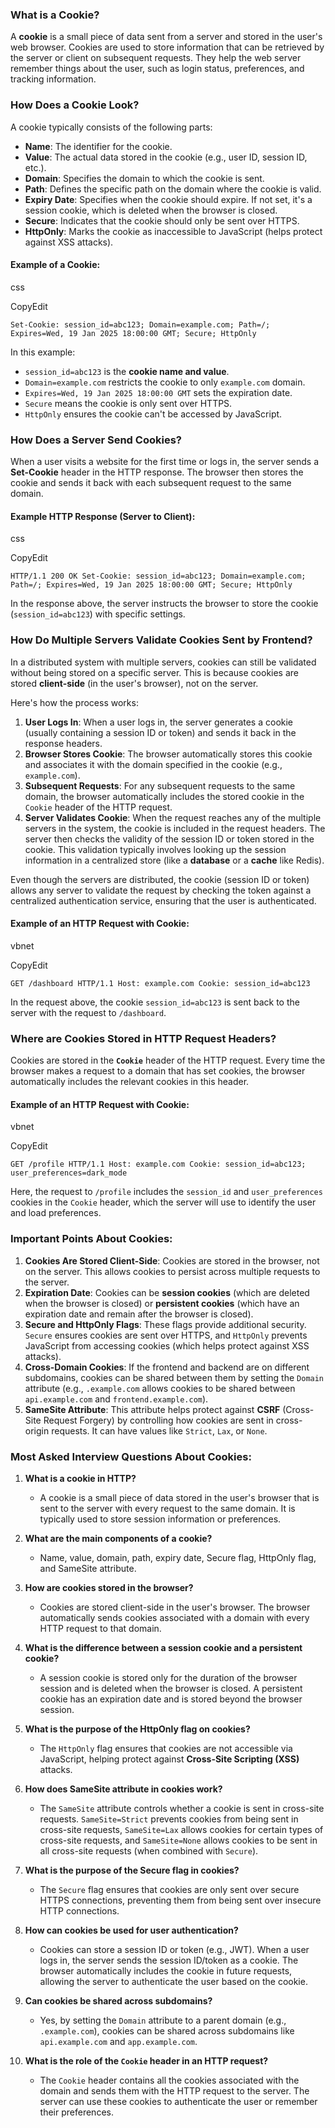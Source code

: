 ### What is a Cookie?

A **cookie** is a small piece of data sent from a server and stored in the user's web browser. Cookies are used to store information that can be retrieved by the server or client on subsequent requests. They help the web server remember things about the user, such as login status, preferences, and tracking information.

### How Does a Cookie Look?

A cookie typically consists of the following parts:

-   **Name**: The identifier for the cookie.
-   **Value**: The actual data stored in the cookie (e.g., user ID, session ID, etc.).
-   **Domain**: Specifies the domain to which the cookie is sent.
-   **Path**: Defines the specific path on the domain where the cookie is valid.
-   **Expiry Date**: Specifies when the cookie should expire. If not set, it's a session cookie, which is deleted when the browser is closed.
-   **Secure**: Indicates that the cookie should only be sent over HTTPS.
-   **HttpOnly**: Marks the cookie as inaccessible to JavaScript (helps protect against XSS attacks).

#### Example of a Cookie:

css

CopyEdit

`Set-Cookie: session_id=abc123; Domain=example.com; Path=/; Expires=Wed, 19 Jan 2025 18:00:00 GMT; Secure; HttpOnly`

In this example:

-   `session_id=abc123` is the **cookie name and value**.
-   `Domain=example.com` restricts the cookie to only `example.com` domain.
-   `Expires=Wed, 19 Jan 2025 18:00:00 GMT` sets the expiration date.
-   `Secure` means the cookie is only sent over HTTPS.
-   `HttpOnly` ensures the cookie can't be accessed by JavaScript.

### How Does a Server Send Cookies?

When a user visits a website for the first time or logs in, the server sends a **Set-Cookie** header in the HTTP response. The browser then stores the cookie and sends it back with each subsequent request to the same domain.

#### Example HTTP Response (Server to Client):

css

CopyEdit

`HTTP/1.1 200 OK
Set-Cookie: session_id=abc123; Domain=example.com; Path=/; Expires=Wed, 19 Jan 2025 18:00:00 GMT; Secure; HttpOnly`

In the response above, the server instructs the browser to store the cookie (`session_id=abc123`) with specific settings.

### How Do Multiple Servers Validate Cookies Sent by Frontend?

In a distributed system with multiple servers, cookies can still be validated without being stored on a specific server. This is because cookies are stored **client-side** (in the user's browser), not on the server.

Here's how the process works:

1.  **User Logs In**: When a user logs in, the server generates a cookie (usually containing a session ID or token) and sends it back in the response headers.
2.  **Browser Stores Cookie**: The browser automatically stores this cookie and associates it with the domain specified in the cookie (e.g., `example.com`).
3.  **Subsequent Requests**: For any subsequent requests to the same domain, the browser automatically includes the stored cookie in the `Cookie` header of the HTTP request.
4.  **Server Validates Cookie**: When the request reaches any of the multiple servers in the system, the cookie is included in the request headers. The server then checks the validity of the session ID or token stored in the cookie. This validation typically involves looking up the session information in a centralized store (like a **database** or a **cache** like Redis).

Even though the servers are distributed, the cookie (session ID or token) allows any server to validate the request by checking the token against a centralized authentication service, ensuring that the user is authenticated.

#### Example of an HTTP Request with Cookie:

vbnet

CopyEdit

`GET /dashboard HTTP/1.1
Host: example.com
Cookie: session_id=abc123`

In the request above, the cookie `session_id=abc123` is sent back to the server with the request to `/dashboard`.

### Where are Cookies Stored in HTTP Request Headers?

Cookies are stored in the **`Cookie`** header of the HTTP request. Every time the browser makes a request to a domain that has set cookies, the browser automatically includes the relevant cookies in this header.

#### Example of an HTTP Request with Cookie:

vbnet

CopyEdit

`GET /profile HTTP/1.1
Host: example.com
Cookie: session_id=abc123; user_preferences=dark_mode`

Here, the request to `/profile` includes the `session_id` and `user_preferences` cookies in the `Cookie` header, which the server will use to identify the user and load preferences.

### Important Points About Cookies:

1.  **Cookies Are Stored Client-Side**: Cookies are stored in the browser, not on the server. This allows cookies to persist across multiple requests to the server.
2.  **Expiration Date**: Cookies can be **session cookies** (which are deleted when the browser is closed) or **persistent cookies** (which have an expiration date and remain after the browser is closed).
3.  **Secure and HttpOnly Flags**: These flags provide additional security. `Secure` ensures cookies are sent over HTTPS, and `HttpOnly` prevents JavaScript from accessing cookies (which helps protect against XSS attacks).
4.  **Cross-Domain Cookies**: If the frontend and backend are on different subdomains, cookies can be shared between them by setting the `Domain` attribute (e.g., `.example.com` allows cookies to be shared between `api.example.com` and `frontend.example.com`).
5.  **SameSite Attribute**: This attribute helps protect against **CSRF** (Cross-Site Request Forgery) by controlling how cookies are sent in cross-origin requests. It can have values like `Strict`, `Lax`, or `None`.

### Most Asked Interview Questions About Cookies:

1.  **What is a cookie in HTTP?**

    -   A cookie is a small piece of data stored in the user's browser that is sent to the server with every request to the same domain. It is typically used to store session information or preferences.
2.  **What are the main components of a cookie?**

    -   Name, value, domain, path, expiry date, Secure flag, HttpOnly flag, and SameSite attribute.
3.  **How are cookies stored in the browser?**

    -   Cookies are stored client-side in the user's browser. The browser automatically sends cookies associated with a domain with every HTTP request to that domain.
4.  **What is the difference between a session cookie and a persistent cookie?**

    -   A session cookie is stored only for the duration of the browser session and is deleted when the browser is closed. A persistent cookie has an expiration date and is stored beyond the browser session.
5.  **What is the purpose of the HttpOnly flag on cookies?**

    -   The `HttpOnly` flag ensures that cookies are not accessible via JavaScript, helping protect against **Cross-Site Scripting (XSS)** attacks.
6.  **How does SameSite attribute in cookies work?**

    -   The `SameSite` attribute controls whether a cookie is sent in cross-site requests. `SameSite=Strict` prevents cookies from being sent in cross-site requests, `SameSite=Lax` allows cookies for certain types of cross-site requests, and `SameSite=None` allows cookies to be sent in all cross-site requests (when combined with `Secure`).
7.  **What is the purpose of the Secure flag in cookies?**

    -   The `Secure` flag ensures that cookies are only sent over secure HTTPS connections, preventing them from being sent over insecure HTTP connections.
8.  **How can cookies be used for user authentication?**

    -   Cookies can store a session ID or token (e.g., JWT). When a user logs in, the server sends the session ID/token as a cookie. The browser automatically includes the cookie in future requests, allowing the server to authenticate the user based on the cookie.
9.  **Can cookies be shared across subdomains?**

    -   Yes, by setting the `Domain` attribute to a parent domain (e.g., `.example.com`), cookies can be shared across subdomains like `api.example.com` and `app.example.com`.
10. **What is the role of the `Cookie` header in an HTTP request?**

    -   The `Cookie` header contains all the cookies associated with the domain and sends them with the HTTP request to the server. The server can use these cookies to authenticate the user or remember their preferences.
